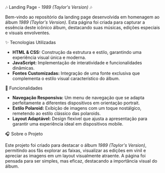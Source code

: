 🎶 Landing Page - *1989 (Taylor's Version)* 🎶

Bem-vindo ao repositório da landing page desenvolvida em homenagem ao álbum *1989 (Taylor's Version)*. Esta página foi criada para capturar a essência deste icônico álbum, destacando suas músicas, edições especiais e visuais envolventes.

✨ Tecnologias Utilizadas

- **HTML & CSS:** Construção da estrutura e estilo, garantindo uma experiência visual única e moderna.
- **JavaScript:** Implementação de interatividade e funcionalidades dinâmicas.
- **Fontes Customizadas:** Integração de uma fonte exclusiva que complementa o estilo visual característico do álbum.

🌟 Funcionalidades

- **Navegação Responsiva:** Um menu de navegação que se adapta perfeitamente a diferentes dispositivos em orientação portrait.
- **Estilo Polaroid:** Exibição de imagens com um toque nostálgico, remetendo ao estilo clássico das polaroids.
- **Layout Adaptável:** Design flexível que ajusta a apresentação para garantir uma experiência ideal em dispositivos mobile.

🎧 Sobre o Projeto

Este projeto foi criado para destacar o álbum *1989 (Taylor's Version)*, permitindo aos fãs explorar as faixas, visualizar as edições em vinil e apreciar as imagens em um layout visualmente atraente. A página foi pensada para ser simples, mas eficaz, destacando a importância visual do álbum.
